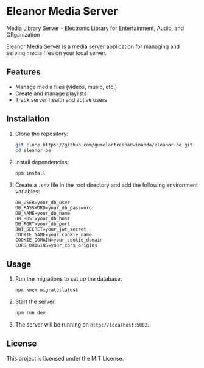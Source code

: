 # Eleanor Media Server

Media Library Server - Electronic Library for Entertainment, Audio, and ORganization

Eleanor Media Server is a media server application for managing and serving media files on your local server.

## Features

- Manage media files (videos, music, etc.)
- Create and manage playlists
- Track server health and active users

## Installation

1. Clone the repository:

   ```sh
   git clone https://github.com/gumelartresnadwinanda/eleanor-be.git
   cd eleanor-be
   ```

2. Install dependencies:

   ```sh
   npm install
   ```

3. Create a `.env` file in the root directory and add the following environment variables:
   ```plaintext
   DB_USER=your_db_user
   DB_PASSWORD=your_db_password
   DB_NAME=your_db_name
   DB_HOST=your_db_host
   DB_PORT=your_db_port
   JWT_SECRET=your_jwt_secret
   COOKIE_NAME=your_cookie_name
   COOKIE_DOMAIN=your_cookie_domain
   CORS_ORIGINS=your_cors_origins
   ```

## Usage

1. Run the migrations to set up the database:

   ```sh
   npx knex migrate:latest
   ```

2. Start the server:

   ```sh
   npm run dev
   ```

3. The server will be running on `http://localhost:5002`.

## License

This project is licensed under the MIT License.
